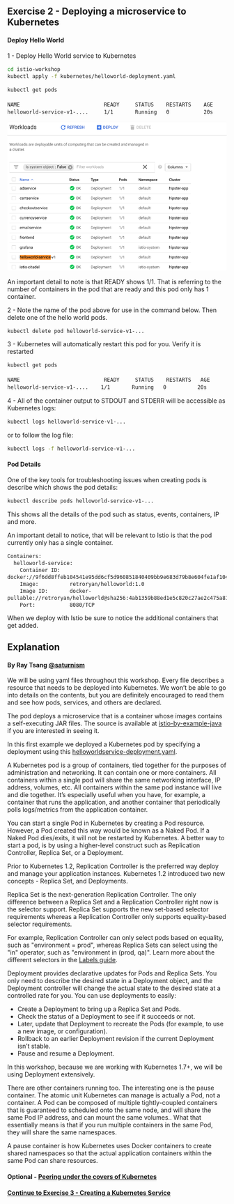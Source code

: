 ## Exercise 2 - Deploying a microservice to Kubernetes

#### Deploy Hello World

1 - Deploy Hello World service to Kubernetes

```sh
cd istio-workshop
kubectl apply -f kubernetes/helloworld-deployment.yaml
```

```sh
kubectl get pods

NAME                           READY     STATUS    RESTARTS    AGE
helloworld-service-v1-....     1/1       Running   0           20s
```

![Pods](https://github.com/tonylow/istio-workshop/blob/master/images/getpod.png)

An important detail to note is that READY shows 1/1.  That is referring to the number of containers in the pod that are ready and this pod only has 1 container.

2 - Note the name of the pod above for use in the command below. Then delete one of the hello world pods.

```sh
kubectl delete pod helloworld-service-v1-...
```

3 - Kubernetes will automatically restart this pod for you. Verify it is restarted

```sh
kubectl get pods

NAME                           READY     STATUS    RESTARTS   AGE
helloworld-service-v1-....    1/1       Running   0          20s
```

4 -  All of the container output to STDOUT and STDERR will be accessible as Kubernetes logs:

```sh
kubectl logs helloworld-service-v1-...
```

or to follow the log file:

```sh
kubectl logs -f helloworld-service-v1-...
```

#### Pod Details

One of the key tools for troubleshooting issues when creating pods is describe which shows the pod details:

```sh
kubectl describe pods helloworld-service-v1-...
```

This shows all the details of the pod such as status, events, containers, IP and more.  

An important detail to notice, that will be relevant to Istio is that the pod currently only has a single container.  

```
Containers:
  helloworld-service:
    Container ID:   docker://9f6dd8ffeb104541e95dd6cf5d960851840409bb9e683d79b8e604fe1af1045c
    Image:          retroryan/helloworld:1.0
    Image ID:       docker-pullable://retroryan/helloworld@sha256:4ab1359b88ed1e5c820c27ae2c475a816e60d4b99b1703e9223ddb4885a4d2e7
    Port:           8080/TCP
```

When we deploy with Istio be sure to notice the additional containers that get added.


## Explanation

#### By Ray Tsang [@saturnism](https://twitter.com/saturnism)

We will be using yaml files throughout this workshop. Every file describes a resource that needs to be deployed into Kubernetes. We won’t be able to go into details on the contents, but you are definitely encouraged to read them and see how pods, services, and others are declared.

The pod deploys a microservice that is a container whose images contains a self-executing JAR files. The source is available at [istio-by-example-java](https://github.com/saturnism/istio-by-example-java) if you are interested in seeing it.

In this first example we deployed a Kubernetes pod by specifying a deployment using this [helloworldservice-deployment.yaml](/kubernetes/helloworldservice-deployment.yaml).

A Kubernetes pod is a group of containers, tied together for the purposes of administration and networking. It can contain one or more containers. All containers within a single pod will share the same networking interface, IP address, volumes, etc. All containers within the same pod instance will live and die together. It’s especially useful when you have, for example, a container that runs the application, and another container that periodically polls logs/metrics from the application container.

You can start a single Pod in Kubernetes by creating a Pod resource. However, a Pod created this way would be known as a Naked Pod. If a Naked Pod dies/exits, it will not be restarted by Kubernetes. A better way to start a pod, is by using a higher-level construct such as Replication Controller, Replica Set, or a Deployment.

Prior to Kubernetes 1.2, Replication Controller is the preferred way deploy and manage your application instances. Kubernetes 1.2 introduced two new concepts - Replica Set, and Deployments.

Replica Set is the next-generation Replication Controller. The only difference between a Replica Set and a Replication Controller right now is the selector support. Replica Set supports the new set-based selector requirements whereas a Replication Controller only supports equality-based selector requirements.

For example, Replication Controller can only select pods based on equality, such as "environment = prod", whereas Replica Sets can select using the "in" operator, such as "environment in (prod, qa)". Learn more about the different selectors in the [Labels guide](http://kubernetes.io/docs/user-guide/labels).

Deployment provides declarative updates for Pods and Replica Sets. You only need to describe the desired state in a Deployment object, and the Deployment controller will change the actual state to the desired state at a controlled rate for you. You can use deployments to easily:
- Create a Deployment to bring up a Replica Set and Pods.
- Check the status of a Deployment to see if it succeeds or not.
- Later, update that Deployment to recreate the Pods (for example, to use a new image, or configuration).
- Rollback to an earlier Deployment revision if the current Deployment isn’t stable.
- Pause and resume a Deployment.

In this workshop, because we are working with Kubernetes 1.7+, we will be using Deployment extensively.

There are other containers running too. The interesting one is the pause container. The atomic unit Kubernetes can manage is actually a Pod, not a container. A Pod can be composed of multiple tightly-coupled containers that is guaranteed to scheduled onto the same node, and will share the same Pod IP address, and can mount the same volumes.. What that essentially means is that if you run multiple containers in the same Pod, they will share the same namespaces.

A pause container is how Kubernetes uses Docker containers to create shared namespaces so that the actual application containers within the same Pod can share resources.

#### Optional - [Peering under the covers of Kubernetes](optional.md)

#### [Continue to Exercise 3 - Creating a Kubernetes Service](../exercise-3/README.md)
